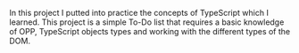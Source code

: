 In this project I putted into practice the concepts of TypeScript which I learned.
This project is a simple To-Do list that requires a basic knowledge of OPP, TypeScript objects types and working with the different types of the DOM.
